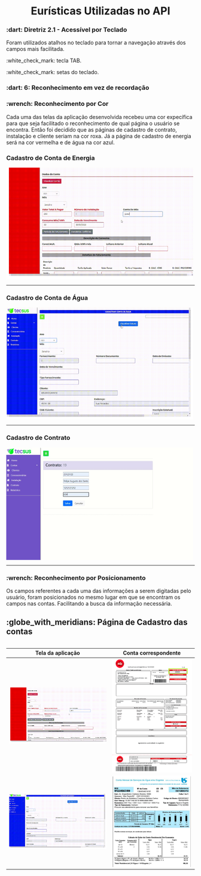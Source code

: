 <h1 align="center">Eurísticas Utilizadas no API</h1>
</p>

</p>
  <h3> :dart: Diretriz 2.1 - Acessível por Teclado</h3>
  <p> Foram utilizados atalhos no teclado para tornar a navegação através dos campos mais facilitada.<p>
  <p>:white_check_mark: tecla TAB.</p>
  <p>:white_check_mark: setas do teclado.</p>
  
<h3> :dart: 6: Reconhecimento em vez de recordação</h3>
</p>

<h3>:wrench: Reconhecimento por Cor</h3>

<p>Cada uma das telas da aplicação desenvolvida recebeu uma cor expecífica para que seja facilitado o reconhecimento de qual página o usuário se encontra.
  Então foi decidido que as páginas de cadastro de contrato, instalação e cliente seriam na cor roxa. Já a página de cadastro de energia será na cor vermelha
  e de água na cor azul.
</p>

<h3> Cadastro de Conta de Energia </h3>
<img src="https://github.com/DanielaMeirelles/Bertoti/blob/main/I.H.C/Documents/cadastro%20de%20energia.png"width="500" height="300" align="center"/>
<hr>
<h3> Cadastro de Conta de Água </h3>
<img src="https://github.com/DanielaMeirelles/Bertoti/blob/main/I.H.C/Documents/cadastro%20de%20agua.png"width="500" height="300" align="center"/>
<hr>
<h3> Cadastro de Contrato </h3>
<img src="https://github.com/DanielaMeirelles/Bertoti/blob/main/I.H.C/Documents/cadastroContrato.jpg"width="500" height="300" align="center"/>
<hr>

<h3>:wrench: Reconhecimento por Posicionamento</h3>
</p>

<p>Os campos referentes a cada uma das informações a serem digitadas pelo usuário, foram posicionados no mesmo lugar em que se encontram os campos nas contas.
  Facilitando a busca da informação necessária.
</p>

<h2>:globe_with_meridians: Página de Cadastro das contas</h2>
  <table align="left">
    <thead>
      <th>Tela da aplicação</th>
      <th>Conta correspondente</th>
       </thead>
    <tbody>
     <tr>
     <td><img src="https://github.com/DanielaMeirelles/Bertoti/blob/main/I.H.C/Documents/cadastro%20de%20energia.png"width="600px"></td>
     <td><img src="https://github.com/DanielaMeirelles/Bertoti/blob/main/I.H.C/Documents/conta%20energia.png"width="400px">
       </td>
      </tr>
      <tr>
     <td><img src="https://github.com/DanielaMeirelles/Bertoti/blob/main/I.H.C/Documents/cadastro%20de%20agua.png"width="600px"></td>
     <td><img src="https://github.com/DanielaMeirelles/Bertoti/blob/main/I.H.C/Documents/conta%20agua.jpg"width="400px">
        </td>
      </tr>

